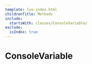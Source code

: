 ```yaml
---
template: lua-index.html
childrenTitle: Methods
include:
  startsWith: classes/ConsoleVariable/
exclude:
  isIndex: true
---
```


# ConsoleVariable
